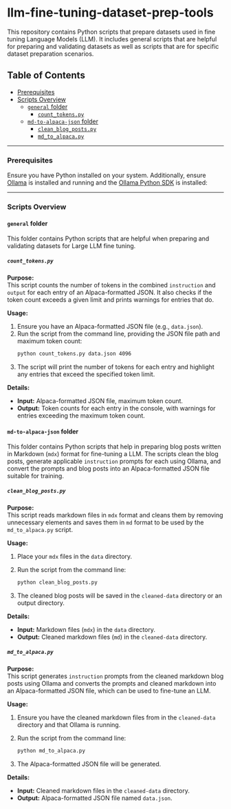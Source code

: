 # llm-fine-tuning-dataset-prep-tools

This repository contains Python scripts that prepare datasets used in fine tuning Language Models (LLM). It includes general scripts that are helpful for preparing and validating datasets as well as scripts that are for specific dataset preparation scenarios.

## Table of Contents
- [Prerequisites](#prerequisites)
- [Scripts Overview](#scripts-overview)
  - [`general` folder](#general-folder)
    - [`count_tokens.py`](#count_tokenspy)
  - [`md-to-alpaca-json` folder](#md-to-alpaca-json-folder)
    - [`clean_blog_posts.py`](#clean_blog_postspy)
    - [`md_to_alpaca.py`](#md_to_alpacapy)

---

### Prerequisites

Ensure you have Python installed on your system. Additionally, ensure [Ollama](https://ollama.com/) is installed and running and the [Ollama Python SDK](https://github.com/ollama/ollama-python) is installed:

---

### Scripts Overview

#### `general` folder

This folder contains Python scripts that are helpful when preparing and validating datasets for Large LLM fine tuning.

##### `count_tokens.py`

**Purpose:**  
This script counts the number of tokens in the combined `instruction` and `output` for each entry of an Alpaca-formatted JSON. It also checks if the token count exceeds a given limit and prints warnings for entries that do.

**Usage:**
1. Ensure you have an Alpaca-formatted JSON file (e.g., `data.json`).
2. Run the script from the command line, providing the JSON file path and maximum token count:
   ```bash
   python count_tokens.py data.json 4096
   ```
3. The script will print the number of tokens for each entry and highlight any entries that exceed the specified token limit.

**Details:**  
- **Input:** Alpaca-formatted JSON file, maximum token count.
- **Output:** Token counts for each entry in the console, with warnings for entries exceeding the maximum token count.


#### `md-to-alpaca-json` folder

This folder contains Python scripts that help in preparing blog posts written in Markdown (`mdx`) format for fine-tuning a LLM. The scripts clean the blog posts, generate applicable `instruction` prompts for each using Ollama, and convert the prompts and blog posts into an Alpaca-formatted JSON file suitable for training.

##### `clean_blog_posts.py`

**Purpose:**  
This script reads markdown files in `mdx` format and cleans them by removing unnecessary elements and saves them in `md` format to be used by the `md_to_alpaca.py` script.

**Usage:**

1. Place your `mdx` files in the `data` directory.
2. Run the script from the command line:

   ```bash
   python clean_blog_posts.py
   ```

3. The cleaned blog posts will be saved in the `cleaned-data` directory or an output directory.

**Details:**  
- **Input:** Markdown files (`mdx`) in the `data` directory.
- **Output:** Cleaned markdown files (`md`) in the `cleaned-data` directory.


##### `md_to_alpaca.py`

**Purpose:**  
This script generates `instruction` prompts from the cleaned markdown blog posts using Ollama and converts the prompts and cleaned markdown into an Alpaca-formatted JSON file, which can be used to fine-tune an LLM.

**Usage:**

1. Ensure you have the cleaned markdown files from in the `cleaned-data` directory and that Ollama is running.
2. Run the script from the command line:

   ```bash
   python md_to_alpaca.py
   ```

3. The Alpaca-formatted JSON file will be generated.

**Details:**  
- **Input:** Cleaned markdown files in the `cleaned-data` directory.
- **Output:** Alpaca-formatted JSON file named `data.json`.
